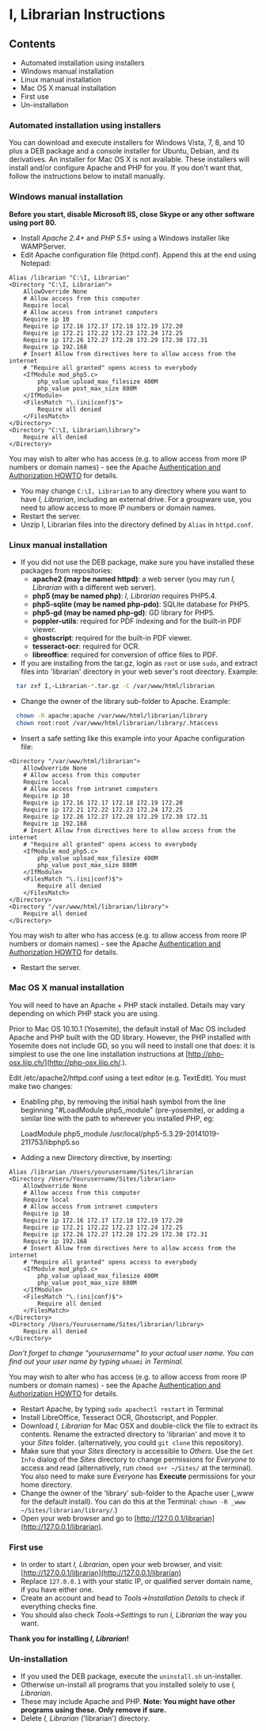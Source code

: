 # I, Librarian Instructions
## Contents
  - Automated installation using installers
  - Windows manual installation
  - Linux manual installation
  - Mac OS X manual installation
  - First use
  - Un-installation

### Automated installation using installers
You can download and execute installers for Windows Vista, 7, 8, and 10 plus a DEB
package and a console installer for Ubuntu, Debian, and its derivatives. An installer
for Mac OS X is not available. These installers will install and/or configure Apache
and PHP for you. If you don't want that, follow the instructions below to install manually.

### Windows manual installation
**Before you start, disable Microsoft IIS, close Skype or any other software using port 80.**
  * Install *Apache 2.4+* and *PHP 5.5+* using a Windows installer like WAMPServer.
  * Edit Apache configuration file (httpd.conf). Append this at the end using Notepad:

```apache_conf
Alias /librarian "C:\I, Librarian"
<Directory "C:\I, Librarian">
    AllowOverride None
    # Allow access from this computer
    Require local
    # Allow access from intranet computers
    Require ip 10
    Require ip 172.16 172.17 172.18 172.19 172.20
    Require ip 172.21 172.22 172.23 172.24 172.25
    Require ip 172.26 172.27 172.28 172.29 172.30 172.31
    Require ip 192.168
    # Insert Allow from directives here to allow access from the internet
    # "Require all granted" opens access to everybody
    <IfModule mod_php5.c>
        php_value upload_max_filesize 400M
        php_value post_max_size 800M
    </IfModule>
    <FilesMatch "\.(ini|conf)$">
        Require all denied
    </FilesMatch>
</Directory>
<Directory "C:\I, Librarian\library">
    Require all denied
</Directory>
```

You may wish to alter who has access (e.g. to allow access from more IP numbers or domain names) - see the Apache [Authentication and Authorization HOWTO](https://httpd.apache.org/docs/2.4/howto/auth.html) for details.

  * You may change `C:\I, Librarian` to any directory where you want to have *I, Librarian*,
    including an external drive. For a groupware use, you need to allow access to more IP
    numbers or domain names.
  * Restart the server.
  * Unzip I, Librarian files into the directory defined by `Alias` in `httpd.conf`.

### Linux manual installation
* If you did not use the DEB package, make sure you have installed these packages from repositories:
  - **apache2 (may be named httpd)**: a web server (you may run *I, Librarian* with a different web server).
  - **php5 (may be named php)**: *I, Librarian* requires PHP5.4.
  - **php5-sqlite (may be named php-pdo)**: SQLite database for PHP5.
  - **php5-gd (may be named php-gd)**: GD library for PHP5.
  - **poppler-utils**: required for PDF indexing and for the built-in PDF viewer.
  - **ghostscript**: required for the built-in PDF viewer.
  - **tesseract-ocr**: required for OCR.
  - **libreoffice**: required for conversion of office files to PDF.
* If you are installing from the tar.gz, login as `root` or use `sudo`, and extract files
  into 'librarian' directory in your web sever's root directory. Example:

```bash
  tar zxf I,-Librarian-*.tar.gz -C /var/www/html/librarian
```
* Change the owner of the library sub-folder to Apache. Example:

```bash
  chown -R apache:apache /var/www/html/librarian/library
  chown root:root /var/www/html/librarian/library/.htaccess
```
* Insert a safe setting like this example into your Apache configuration file:

```apache_conf
<Directory "/var/www/html/librarian">
    AllowOverride None
    # Allow access from this computer
    Require local
    # Allow access from intranet computers
    Require ip 10
    Require ip 172.16 172.17 172.18 172.19 172.20
    Require ip 172.21 172.22 172.23 172.24 172.25
    Require ip 172.26 172.27 172.28 172.29 172.30 172.31
    Require ip 192.168
    # Insert Allow from directives here to allow access from the internet
    # "Require all granted" opens access to everybody
    <IfModule mod_php5.c>
        php_value upload_max_filesize 400M
        php_value post_max_size 800M
    </IfModule>
    <FilesMatch "\.(ini|conf)$">
        Require all denied
    </FilesMatch>
</Directory>
<Directory "/var/www/html/librarian/library">
    Require all denied
</Directory>
```
You may wish to alter who has access (e.g. to allow access from more IP numbers or domain names) - see the Apache [Authentication and Authorization HOWTO](https://httpd.apache.org/docs/2.4/howto/auth.html) for details.

* Restart the server.

### Mac OS X manual installation

You will need to have an Apache + PHP stack installed. Details may vary depending on which PHP stack you are using.

Prior to Mac OS 10.10.1 (Yosemite), the default install of Mac OS included Apache and PHP built with the GD library. However, the PHP installed with     Yosemite does not include GD, so you will need to install one that does:     it is simplest to use the one line installation instructions at [http://php-osx.liip.ch/](http://php-osx.liip.ch/.).

Edit  /etc/apache2/httpd.conf using a text editor (e.g. TextEdit). You must make two changes:

* Enabling php, by removing the initial hash symbol from the line beginning "#LoadModule php5_module" (pre-yosemite), or adding a similar line with the path to wherever you installed PHP, eg:
    
    LoadModule php5_module    /usr/local/php5-5.3.29-20141019-211753/libphp5.so

* Adding a new Directory directive, by inserting: 

```apache_conf
Alias /librarian /Users/yourusername/Sites/librarian
<Directory /Users/Yourusername/Sites/librarian>
    AllowOverride None
    # Allow access from this computer
    Require local
    # Allow access from intranet computers
    Require ip 10
    Require ip 172.16 172.17 172.18 172.19 172.20
    Require ip 172.21 172.22 172.23 172.24 172.25
    Require ip 172.26 172.27 172.28 172.29 172.30 172.31
    Require ip 192.168
    # Insert Allow from directives here to allow access from the internet
    # "Require all granted" opens access to everybody
    <IfModule mod_php5.c>
        php_value upload_max_filesize 400M
        php_value post_max_size 800M
    </IfModule>
    <FilesMatch "\.(ini|conf)$">
        Require all denied
    </FilesMatch>
</Directory>
<Directory /Users/Yourusername/Sites/librarian/library>
    Require all denied
</Directory>
```
*Don't forget to change "yourusername" to your actual user name. You can find out your user name by typing `whoami` in Terminal.*

You may wish to alter who has access (e.g. to allow access from more IP numbers or domain names) - see the Apache [Authentication and Authorization HOWTO](https://httpd.apache.org/docs/2.4/howto/auth.html) for details.

* Restart Apache, by typing `sudo apachectl restart` in Terminal
* Install LibreOffice, Tesseract OCR, Ghostscript, and Poppler.
* Download *I, Librarian* for Mac OSX and double-click the file to extract its contents. Rename the extracted directory to 'librarian' and move it to your *Sites* folder. (alternatively, you could `git clone` this repository).
* Make sure that your *Sites* directory is accessible to *Others*. Use the `Get Info` dialog of the *Sites* directory to change permissions for *Everyone* to access and read (alternatively, run `chmod o+r ~/Sites/` at the terminal). You also need to make sure *Everyone* has **Execute** permissions for your home directory.
* Change the owner of the 'library' sub-folder to the Apache user (_www for the default install). You can do this at the Terminal: `chown -R _www ~/Sites/librarian/library/`.)
* Open your web browser and go to [http://127.0.0.1/librarian](http://127.0.0.1/librarian).

### First use
* In order to start *I, Librarian*, open your web browser, and visit:
  [http://127.0.0.1/librarian](http://127.0.0.1/librarian)
* Replace `127.0.0.1` with your static IP, or qualified server domain name, if you have either one.
* Create an account and head to *Tools->Installation Details* to check if everything checks fine.
* You should also check *Tools->Settings* to run *I, Librarian* the way you want.

**Thank you for installing *I, Librarian*!**

### Un-installation
* If you used the DEB package, execute the `uninstall.sh` un-installer.
* Otherwise un-install all programs that you installed solely to use *I, Librarian*.
* These may include Apache and PHP. **Note: You might have other programs using these. Only remove if sure.**
* Delete *I, Librarian* ('librarian') directory.
